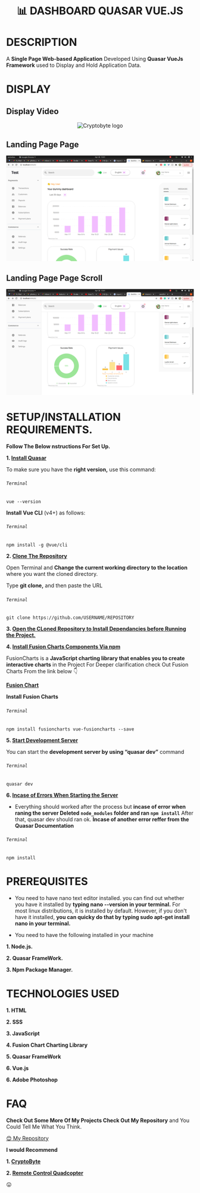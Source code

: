 # <p align="center"> :bar_chart: DASHBOARD QUASAR VUE.JS <p>



# DESCRIPTION

A **Single Page Web-based Application** Developed Using **Quasar VueJs Framework** used to Display and Hold Application Data.


# DISPLAY

## Display Video

<p align="center">
<img width="250" src="https://user-images.githubusercontent.com/36197725/116420630-d20a4e80-a846-11eb-81d3-d4edf075be0c.mp4" alt="Cryptobyte logo" />
<p>

## Landing Page Page

<p align="center">
<img align="centre" src="Spec.md/Landing1.png" alt="Login Page" />
<p>

## Landing Page Page Scroll

<p align="center">
<img align="centre" src="Spec.md/Landing2.png" alt="Reset Password Page" />
<p>

# SETUP/INSTALLATION REQUIREMENTS.

**Follow The Below nstructions For Set Up.**


**1. [Install Quasar](https://quasar.dev/start/vue-cli-plugin)**

To make sure you have the **right version,** use this command:

###### `Terminal`

```
vue --version
```

**Install Vue CLI** (v4+) as follows:

###### `Terminal`

```
npm install -g @vue/cli
```


**2. [Clone The Repository](https://docs.github.com/en/github/creating-cloning-and-archiving-repositories/cloning-a-repository)**

Open Terminal and **Change the current working directory to the location** where you want the cloned directory.

Type **git clone,** and then paste the URL

###### `Terminal`

```
git clone https://github.com/USERNAME/REPOSITORY
```

**3. [Open the CLoned Repository to Install Dependancies before Running the Project.](https://quasar.dev/quasar-cli/commands-list)**

**4. [Install Fusion Charts Components Via npm](https://www.fusioncharts.com/dev/getting-started/vue/your-first-chart-using-vuejs)**

FusionCharts is a **JavaScript charting library that enables you to create interactive charts** in the Project For Deeper clarification check Out Fusion Charts From the link below :point_down:

**[Fusion Chart](http://www.reddit.com)**

**Install Fusion Charts**

###### `Terminal`

```
npm install fusioncharts vue-fusioncharts --save
```

**5. [Start Development Server](https://quasar.dev/quasar-cli/commands-list)**

You can start the **development server by using “quasar dev”** command

###### `Terminal`

```
quasar dev
```



**6. [Incase of Errors When Starting the Server](https://quasar.dev/introduction-to-quasar)**

- Everything should worked after the process but **incase of error when raning the server Deleted ```node_modules``` folder and ran ```npm install```** After that, quasar dev should ran ok. **Incase of another error reffer from the Quasar Documentation**

###### `Terminal`

```
npm install
```


#  PREREQUISITES

- You need to have nano text editor installed. you can find out whether you have it installed by **typing nano --version in your terminal.** For most linux distributions, it is installed by default. However, if you don't have it installed, **you can quicky do that by typing sudo apt-get install nano in your terminal.**

- You need to have the following installed in your machine

**1.  Node.js.**

**2. Quasar FrameWork.**

**3. Npm Package Manager.**


# TECHNOLOGIES USED

**1. HTML**

**2. SSS**

**3. JavaScript**

**4. Fusion Chart Charting Library**

**5. Quasar FrameWork**

**6. Vue.js**

**6. Adobe Photoshop**

# FAQ

**Check Out Some More Of My Projects Check Out My Repository** and You Could Tell Me What You Think.

[:blush: My Repository](https://github.com/zecollokaris?tab=repositories)

**I would Recommend** 

**1. [CryptoByte](https://github.com/zecollokaris/CryptoByte-Blockchain-Android)**

**2. [Remote Control Quadcopter](https://github.com/zecollokaris/Remote-Control-Falcon-1-Quadcopter)**

:stuck_out_tongue: 
